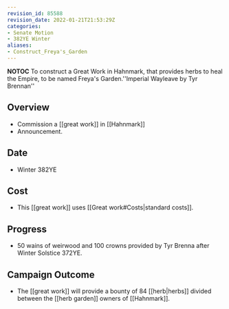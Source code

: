 ```yaml
---
revision_id: 85588
revision_date: 2022-01-21T21:53:29Z
categories:
- Senate Motion
- 382YE Winter
aliases:
- Construct_Freya's_Garden
---
```



__NOTOC__
To construct a Great Work in Hahnmark, that provides herbs to heal the Empire, to be named Freya's Garden.''Imperial Wayleave by Tyr Brennan''
## Overview
* Commission a [[great work]] in [[Hahnmark]]
* Announcement.
## Date
* Winter 382YE
## Cost
* This [[great work]] uses [[Great work#Costs|standard costs]].
## Progress
* 50 wains of weirwood and 100 crowns provided by Tyr Brenna after Winter Solstice 372YE.

## Campaign Outcome
* The [[great work]] will provide a bounty of 84 [[herb|herbs]] divided between the [[herb garden]] owners of [[Hahnmark]].